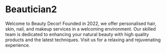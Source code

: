 # Beautician2
Welcome to Beauty Decor! Founded in 2022, we offer personalised hair, skin, nail, and makeup services in a welcoming environment. Our skilled team is dedicated to enhancing your natural beauty with high quality products and the latest techniques. Visit us for a relaxing and rejuvenating experience.
